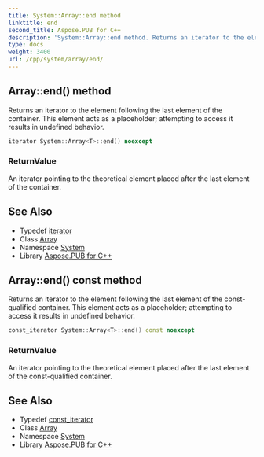 ```yaml
---
title: System::Array::end method
linktitle: end
second_title: Aspose.PUB for C++
description: 'System::Array::end method. Returns an iterator to the element following the last element of the container. This element acts as a placeholder; attempting to access it results in undefined behavior in C++.'
type: docs
weight: 3400
url: /cpp/system/array/end/
---
```

## Array::end() method


Returns an iterator to the element following the last element of the container. This element acts as a placeholder; attempting to access it results in undefined behavior.

```cpp
iterator System::Array<T>::end() noexcept
```


### ReturnValue

An iterator pointing to the theoretical element placed after the last element of the container.

## See Also

* Typedef [iterator](../iterator/)
* Class [Array](../)
* Namespace [System](../../)
* Library [Aspose.PUB for C++](../../../)
## Array::end() const method


Returns an iterator to the element following the last element of the const-qualified container. This element acts as a placeholder; attempting to access it results in undefined behavior.

```cpp
const_iterator System::Array<T>::end() const noexcept
```


### ReturnValue

An iterator pointing to the theoretical element placed after the last element of the const-qualified container.

## See Also

* Typedef [const_iterator](../const_iterator/)
* Class [Array](../)
* Namespace [System](../../)
* Library [Aspose.PUB for C++](../../../)
